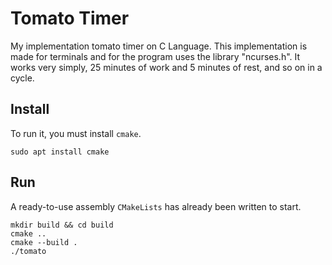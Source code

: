 # Tomato Timer

My implementation tomato timer on C Language. This implementation is made for terminals and for the program uses the library "ncurses.h". It works very simply, 25 minutes of work and 5 minutes of rest, and so on in a cycle.

## Install

To run it, you must install ```cmake```.

```
sudo apt install cmake
```

## Run

A ready-to-use assembly ```CMakeLists``` has already been written to start.

```
mkdir build && cd build
cmake ..
cmake --build .
./tomato
```